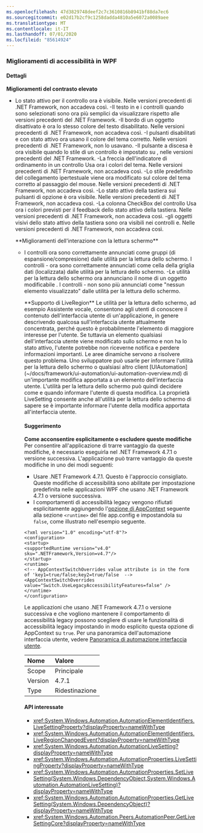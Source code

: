 ```yaml
---
ms.openlocfilehash: 47d3829748deef2c7c3610816b8941bf88da7ec6
ms.sourcegitcommit: e02d17b2cf9c1258dadda4810a5e6072a0089aee
ms.translationtype: MT
ms.contentlocale: it-IT
ms.lasthandoff: 07/01/2020
ms.locfileid: "85614924"
---
```

### <a name="accessibility-improvements-in-wpf"></a>Miglioramenti di accessibilità in WPF

#### <a name="details"></a>Dettagli

**Miglioramenti del contrasto elevato**
<ul><li>Lo stato attivo per il controllo <xref:System.Windows.Controls.Expander> ora è visibile. Nelle versioni precedenti di .NET Framework, non accadeva così.
-Il testo in <xref:System.Windows.Controls.CheckBox> e i <xref:System.Windows.Controls.RadioButton> controlli quando sono selezionati sono ora più semplici da visualizzare rispetto alle versioni precedenti del .NET Framework.
-Il bordo di un oggetto disattivato <xref:System.Windows.Controls.ComboBox> è ora lo stesso colore del testo disabilitato. Nelle versioni precedenti di .NET Framework, non accadeva così.
-I pulsanti disabilitati e con stato attivo ora usano il colore del tema corretto. Nelle versioni precedenti di .NET Framework, non lo usavano.
-Il pulsante a discesa è ora visibile quando <xref:System.Windows.Controls.ComboBox> lo stile di un controllo è impostato su <xref:System.Windows.Controls.ToolBar.ComboBoxStyleKey?displayProperty=nameWithType> , nelle versioni precedenti del .NET Framework.
-La freccia dell'indicatore di ordinamento in un <xref:System.Windows.Controls.DataGrid> controllo Usa ora i colori del tema. Nelle versioni precedenti di .NET Framework, non accadeva così.
-Lo stile predefinito del collegamento ipertestuale viene ora modificato sul colore del tema corretto al passaggio del mouse. Nelle versioni precedenti di .NET Framework, non accadeva così.
-Lo stato attivo della tastiera sui pulsanti di opzione è ora visibile. Nelle versioni precedenti di .NET Framework, non accadeva così.
-La <xref:System.Windows.Controls.DataGrid> colonna CheckBox del controllo Usa ora i colori previsti per il feedback dello stato attivo della tastiera. Nelle versioni precedenti di .NET Framework, non accadeva così.
-gli oggetti visivi dello stato attivo della tastiera sono ora visibili nei <xref:System.Windows.Controls.ComboBox> <xref:System.Windows.Controls.ListBox> controlli e. Nelle versioni precedenti di .NET Framework, non accadeva così.</p>
**Miglioramenti dell'interazione con la lettura schermo**
<ul><li>I controlli <xref:System.Windows.Controls.Expander> ora sono correttamente annunciati come gruppi (di espansione/compresione) dalle utilità per la lettura dello schermo.
I controlli - <xref:System.Windows.Controls.DataGridCell> ora sono correttamente annunciati come cella della griglia dati (localizzata) dalle utilità per la lettura dello schermo.
-Le utilità per la lettura dello schermo ora annunciano il nome di un oggetto modificabile <xref:System.Windows.Controls.ComboBox> .
I controlli - <xref:System.Windows.Controls.PasswordBox> non sono più annunciati come &quot;nessun elemento visualizzato&quot; dalle utilità per la lettura dello schermo.</p>
**Supporto di LiveRegion** Le utilità per la lettura dello schermo, ad esempio Assistente vocale, consentono agli utenti di conoscere il contenuto dell'interfaccia utente di un'applicazione, in genere descrivendo qualcosa sull'interfaccia utente attualmente concentrata, perché questo è probabilmente l'elemento di maggiore interesse per l'utente. Se tuttavia un elemento qualsiasi dell'interfaccia utente viene modificato sullo schermo e non ha lo stato attivo, l'utente potrebbe non riceverne notifica e perdere informazioni importanti. Le aree dinamiche servono a risolvere questo problema. Uno sviluppatore può usarle per informare l'utilità per la lettura dello schermo o qualsiasi altro client [UIAutomation](~/docs/framework/ui-automation/ui-automation-overview.md) di un'importante modifica apportata a un elemento dell'interfaccia utente. L'utilità per la lettura dello schermo può quindi decidere come e quando informare l'utente di questa modifica. La proprietà LiveSetting consente anche all'utilità per la lettura dello schermo di sapere se è importante informare l'utente della modifica apportata all'interfaccia utente.

#### <a name="suggestion"></a>Suggerimento

**Come acconsentire esplicitamente o escludere queste modifiche** Per consentire all'applicazione di trarre vantaggio da queste modifiche, è necessario eseguirla nel .NET Framework 4.7.1 o versione successiva. L'applicazione può trarre vantaggio da queste modifiche in uno dei modi seguenti:

- Usare .NET Framework 4.7.1. Questo è l'approccio consigliato. Queste modifiche di accessibilità sono abilitate per impostazione predefinita nelle applicazioni WPF che usano .NET Framework 4.7.1 o versione successiva.
- I comportamenti di accessibilità legacy vengono rifiutati esplicitamente aggiungendo l'[opzione di AppContext](~/docs/framework/configure-apps/file-schema/runtime/appcontextswitchoverrides-element.md) seguente alla sezione `<runtime>` del file app.config e impostandola su `false`, come illustrato nell'esempio seguente.

<pre><code class="lang-xml">&lt;?xml version=&quot;1.0&quot; encoding=&quot;utf-8&quot;?&gt;&#13;&#10;&lt;configuration&gt;&#13;&#10;&lt;startup&gt;&#13;&#10;&lt;supportedRuntime version=&quot;v4.0&quot; sku=&quot;.NETFramework,Version=v4.7&quot;/&gt;&#13;&#10;&lt;/startup&gt;&#13;&#10;&lt;runtime&gt;&#13;&#10;&lt;!-- AppContextSwitchOverrides value attribute is in the form of &#39;key1=true/false;key2=true/false  --&gt;&#13;&#10;&lt;AppContextSwitchOverrides value=&quot;Switch.UseLegacyAccessibilityFeatures=false&quot; /&gt;&#13;&#10;&lt;/runtime&gt;&#13;&#10;&lt;/configuration&gt;&#13;&#10;</code></pre>

Le applicazioni che usano .NET Framework 4.7.1 o versione successiva e che vogliono mantenere il comportamento di accessibilità legacy possono scegliere di usare le funzionalità di accessibilità legacy impostando in modo esplicito questa opzione di AppContext su `true`.
Per una panoramica dell'automazione interfaccia utente, vedere [Panoramica di automazione interfaccia utente](~/docs/framework/ui-automation/ui-automation-overview.md).

| Nome    | Valore       |
|:--------|:------------|
| Scope   | Principale       |
| Version | 4.7.1       |
| Type    | Ridestinazione |

#### <a name="affected-apis"></a>API interessate

- <xref:System.Windows.Automation.AutomationElementIdentifiers.LiveSettingProperty?displayProperty=nameWithType>
- <xref:System.Windows.Automation.AutomationElementIdentifiers.LiveRegionChangedEvent?displayProperty=nameWithType>
- <xref:System.Windows.Automation.AutomationLiveSetting?displayProperty=nameWithType>
- <xref:System.Windows.Automation.AutomationProperties.LiveSettingProperty?displayProperty=nameWithType>
- <xref:System.Windows.Automation.AutomationProperties.SetLiveSetting(System.Windows.DependencyObject,System.Windows.Automation.AutomationLiveSetting)?displayProperty=nameWithType>
- <xref:System.Windows.Automation.AutomationProperties.GetLiveSetting(System.Windows.DependencyObject)?displayProperty=nameWithType>
- <xref:System.Windows.Automation.Peers.AutomationPeer.GetLiveSettingCore?displayProperty=nameWithType>
